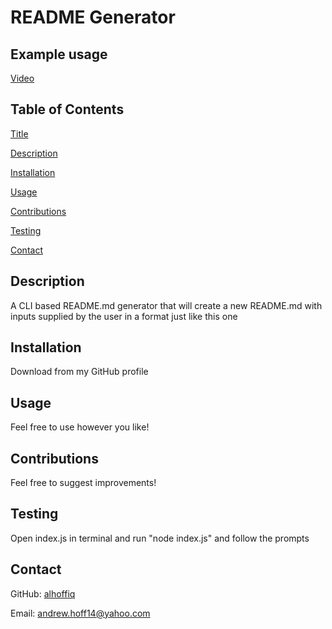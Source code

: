 
# README Generator

## Example usage

[Video](https://drive.google.com/file/d/1jynuVqLlt_TAQ69wP7SAgA29WKxYrxCF/view)
    
## Table of Contents
[Title](#README-Generator)

[Description](#Description)

[Installation](#Installation)

[Usage](#Usage)

[Contributions](#Contributions)

[Testing](#Testing)

[Contact](#Contact)

## Description

A CLI based README.md generator that will create a new README.md with inputs supplied by the user in a format just like this one

## Installation

Download from my GitHub profile

## Usage

Feel free to use however you like!

## Contributions

Feel free to suggest improvements!

## Testing

Open index.js in terminal and run "node index.js" and follow the prompts

## Contact

GitHub: [alhoffiq](https://github.com/alhoffiq)

Email: [andrew.hoff14@yahoo.com](mailto:andrew.hoff14@yahoo.com)
